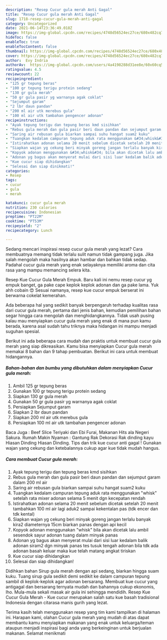 ```yaml
---
description: "Resep Cucur gula merah Anti Gagal"
title: "Resep Cucur gula merah Anti Gagal"
slug: 1718-resep-cucur-gula-merah-anti-gagal
category: Uncategorized
date: 2021-06-14T23:36:49.018Z
image: https://img-global.cpcdn.com/recipes/4748d56524ec27ce/680x482cq70/cucur-gula-merah-foto-resep-utama.jpg
hideToc: false
enableToc: true
enableTocContent: false
thumbnail: https://img-global.cpcdn.com/recipes/4748d56524ec27ce/680x482cq70/cucur-gula-merah-foto-resep-utama.jpg
cover: https://img-global.cpcdn.com/recipes/4748d56524ec27ce/680x482cq70/cucur-gula-merah-foto-resep-utama.jpg
author:  Evy Indria
authorAv:  https://img-global.cpcdn.com/users/4a4198288d31ee8e/60x60cq50/avatar.jpg
ratingvalue: 4.5
reviewcount: 22
recipeingredient:
- "125 gr tepung beras"
- "100 gr tepung terigu protein sedang"
- "130 gr gula merah"
- "50 gr gula pasir yg warnanya agak coklat"
- "Sejumput garam"
- "2 lbr daun pandan"
- "200 ml air utk merebus gula"
- "100 ml air utk tambahan pengencer adonan"
recipeinstructions:
- "Ayak tepung terigu dan tepung beras kmd sisihkan"
- "Rebus gula merah dan gula pasir beri daun pandan dan sejumput garam dalam 200 ml air"
- "Saring air rebusan gula biarkan sampai suhu hangat suam2 kuku"
- "Tuangkan kedalam campuran tepung aduk rata menggunakan &#34;whisk&#34; setelah rata mixer adonan selama 5 menit dgn kecepatan rendah"
- "Istirahatkan adonan selama 20 menit sebelum dicetak setelah 20 menit tambahkan 100 ml air lagi aduk2 sampai kekentalan pas (tdk encer dan tdk kental)"
- "Siapkan wajan yg cekung beri minyak goreng jangan terlalu banyak kira2 diameternya 15cm biarkan panas dengan api kecil"
- "Kopyok adonan menggunakan &#34;whisk&#34; bila akan dicetak lalu ambil sesendok sayur adonan tuang dalam minyak panas"
- "Adonan yg bagus akan menyerat mulai dari sisi luar kedalam balik adonan siram2 dgn minyak panas tes tusuk tengah adonan bila tdk ada adonan basah keluar maka kue telah matang angkat tiriskan"
- "Kue cucur siap dihidangkan"
- "Selesai dan siap dinikmati!"
categories:
- Resep
tags:
- cucur
- gula
- merah

katakunci: cucur gula merah 
nutrition: 230 calories
recipecuisine: Indonesian
preptime: "PT22M"
cooktime: "PT53M"
recipeyield: "2"
recipecategory: Lunch

---
```



Sedang mencari inspirasi resep cucur gula merah yang lezat? Cara membuatnya memang tidak terlalu sulit namun tidak gampang juga. Jika salah mengolah maka hasilnya akan hambar dan bahkan tidak sedap. Padahal cucur gula merah yang enak selayaknya memiliki aroma dan cita rasa yang mampu memancing selera kita.


Resep Kue Cucur Gula Merah Empuk. Baru kali ini nemu resep cucur yg empuk banget, ga pake cape keplok keplok adonan dan ga pake lama. Yuk ahh cobain 😍 Sesuai namanya, resep kue cucur empuk berserat ini berwarna cokelat kemerahan.

Ada beberapa hal yang sedikit banyak berpengaruh terhadap kualitas rasa dari cucur gula merah, pertama dari jenis bahan, kemudian pemilihan bahan segar hingga cara mengolah dan menghidangkannya. Tidak usah pusing kalau mau menyiapkan cucur gula merah yang enak di mana pun kamu berada, karena asal sudah tahu triknya maka hidangan ini mampu menjadi suguhan spesial.


Berikut ini ada beberapa cara mudah dan praktis untuk membuat cucur gula merah yang siap dikreasikan. Kamu bisa menyiapkan Cucur gula merah memakai 8 bahan dan 9 tahap pembuatan. Berikut ini cara untuk membuat hidangannya.

<!--inarticleads1-->

##### Bahan-bahan dan bumbu yang dibutuhkan dalam menyiapkan Cucur gula merah:

1. Ambil 125 gr tepung beras
1. Gunakan 100 gr tepung terigu protein sedang
1. Siapkan 130 gr gula merah
1. Gunakan 50 gr gula pasir yg warnanya agak coklat
1. Persiapkan Sejumput garam
1. Siapkan 2 lbr daun pandan
1. Siapkan 200 ml air utk merebus gula
1. Persiapkan 100 ml air utk tambahan pengencer adonan


Baca Juga : Beef Slice Teriyaki dan Ebi Furai, Makanan Hits ala Negeri Sakura. Rumah Makin Nyaman : Gantung Rak Dekorasi Rak dinding kayu Hiasan Dinding Hiasan Dinding. Tips dan trik kue cucur anti gagal ! Gunakan wajan yang cekung dan ketebalannya cukup agar kue tidak mudah hangus. 

<!--inarticleads2-->

##### Cara membuat Cucur gula merah:

1. Ayak tepung terigu dan tepung beras kmd sisihkan
1. Rebus gula merah dan gula pasir beri daun pandan dan sejumput garam dalam 200 ml air
1. Saring air rebusan gula biarkan sampai suhu hangat suam2 kuku
1. Tuangkan kedalam campuran tepung aduk rata menggunakan &#34;whisk&#34; setelah rata mixer adonan selama 5 menit dgn kecepatan rendah
1. Istirahatkan adonan selama 20 menit sebelum dicetak setelah 20 menit tambahkan 100 ml air lagi aduk2 sampai kekentalan pas (tdk encer dan tdk kental)
1. Siapkan wajan yg cekung beri minyak goreng jangan terlalu banyak kira2 diameternya 15cm biarkan panas dengan api kecil
1. Kopyok adonan menggunakan &#34;whisk&#34; bila akan dicetak lalu ambil sesendok sayur adonan tuang dalam minyak panas
1. Adonan yg bagus akan menyerat mulai dari sisi luar kedalam balik adonan siram2 dgn minyak panas tes tusuk tengah adonan bila tdk ada adonan basah keluar maka kue telah matang angkat tiriskan
1. Kue cucur siap dihidangkan
1. Selesai dan siap dihidangkan!

Didihkan bahan Sirup gula merah dengan api sedang, biarkan hingga suam kuku. Tuang sirup gula sedikit demi sedikit ke dalam campuran tepung sambil di keplok-keplok agar adonan bersarang. Membuat kue cucur yang antigagal dan bersarang ternyata mudah dan bahannya cukup ekonomis, lho. Mula-mula sekali masak air gula ini sehingga mendidih. Resep Kue Cucur Gula Merah - Kue cucur merupakan salah satu kue basah tradisional Indonesia dengan citarasa manis gurih yang lezat. 

Terima kasih telah menggunakan resep yang tim kami tampilkan di halaman ini. Harapan kami, olahan Cucur gula merah yang mudah di atas dapat membantu kamu menyiapkan makanan yang enak untuk keluarga/teman ataupun menjadi inspirasi bagi anda yang berkeinginan untuk berjualan makanan. Selamat menikmati
